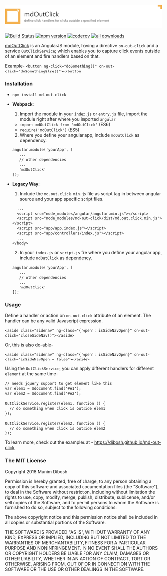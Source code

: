 ![mdOutClick Logo](https://raw.githubusercontent.com/dibosh/md-out-click/master/readme-logo.jpg)

[![Build Status](https://travis-ci.org/dibosh/md-out-click.svg?branch=master)](https://travis-ci.org/dibosh/md-out-click)
[![npm version](https://badge.fury.io/js/md-out-click.svg)](https://badge.fury.io/js/md-out-click)
[![codecov](https://codecov.io/gh/dibosh/md-out-click/branch/master/graph/badge.svg)](https://codecov.io/gh/dibosh/md-out-click)
[![all downloads](https://img.shields.io/npm/dt/md-out-click.svg)]()

[mdOutClick](https://dibosh.github.io/md-out-click) is an AngularJS module, having a directive `on-out-click` 
and a service `OutClickService`; which enables you to capture click events outside of an element and fire handlers 
based on that.

Example- `<button ng-click="doSomething()" on-out-click="doSomethingElse()"></button`

### Installation
- `npm install md-out-click`
- **Webpack**:
  1. Import the module in your `index.js` or `entry.js` file, import the module
  right after where you imported `angular`
    - `import mdOutClick from 'mdOutClick'` (ES6)
    - `require('mdOutClick')` (ES5)
    
  2. Where you define your angular app, include `mdOutClick` as dependency.
 
  ```
  angular.module('yourApp', [
     ...
     // other dependencies
     ...
     'mdOutClick'
  ]);
  ```   
    
- **Legacy Way**:

  1. Include the `md.out.click.min.js` file as script tag in between angular source
  and your app specific script files.
  
  ```
    ...
    <script src="node_modules/angular/angular.min.js"></script>
    <script src="node_modules/md-out-click/dist/md.out.click.min.js"></script>
    <script src="app/app.index.js"></script>
    <script src="app/controllers/index.js"></script>
    ...
  </body>
  ```
  
  2. In your `index.js` or `script.js` file where you define your angular app,
  include `mdOutClick` as dependency.
  
  ```
  angular.module('yourApp', [
     ...
     // other dependencies
     ...
     'mdOutClick'
  ]);
  ```

### Usage
Define a handler or action on `on-out-click` attribute of an element. The handler
can be any valid Javascript expression.
   ```
   <aside class="sidenav" ng-class="{'open': isSideNavOpen}" on-out-click="closeSideNav()"></aside>
   ```
Or, this is also do-able-
   ```
   <aside class="sidenav" ng-class="{'open': isSideNavOpen}" on-out-click="isSideNavOpen = false"></aside>
   ```
Using the `OutClickService`, you can apply different handlers for different `element` at the same time-

  ```
  // needs jquery support to get element like this
  var elem1 = $document.find('#e1');
  var elem2 = $document.find('#e2');
  
  OutClickService.register(elem1, function () {
    // do something when click is outside elem1
  });
  
  OutClickService.register(elem2, function () {
    // do something when click is outside elem2
  });
  
  ```

To learn more, check out the examples at - https://dibosh.github.io/md-out-click

### The MIT License

Copyright 2018 Munim Dibosh

Permission is hereby granted, free of charge, to any person obtaining a copy of this 
software and associated documentation files (the "Software"), to deal in the Software 
without restriction, including without limitation the rights to use, copy, modify, 
merge, publish, distribute, sublicense, and/or sell copies of the Software, and to 
permit persons to whom the Software is furnished to do so, subject to the following 
conditions:

The above copyright notice and this permission notice shall be included in all copies 
or substantial portions of the Software.

THE SOFTWARE IS PROVIDED "AS IS", WITHOUT WARRANTY OF ANY KIND, EXPRESS OR IMPLIED, 
INCLUDING BUT NOT LIMITED TO THE WARRANTIES OF MERCHANTABILITY, FITNESS FOR A 
PARTICULAR PURPOSE AND NONINFRINGEMENT. IN NO EVENT SHALL THE AUTHORS OR COPYRIGHT 
HOLDERS BE LIABLE FOR ANY CLAIM, DAMAGES OR OTHER LIABILITY, WHETHER IN AN ACTION OF 
CONTRACT, TORT OR OTHERWISE, ARISING FROM, OUT OF OR IN CONNECTION WITH THE SOFTWARE 
OR THE USE OR OTHER DEALINGS IN THE SOFTWARE.
